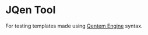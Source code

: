 # JQen Tool

For testing templates made using [Qentem Engine](https://github.com/HaniAmmar/Qentem-Engine) syntax. 
